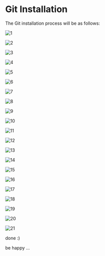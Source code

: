 # Git Installation

The Git installation process will be as follows:

![1](https://github.com/user-attachments/assets/22d3a9c7-39d9-41f3-8f66-754f1c621551)

![2](https://github.com/user-attachments/assets/4fa6b7bb-9f27-4fb9-8ab9-7d18124b2681)

![3](https://github.com/user-attachments/assets/76404f05-2885-4ece-9cad-54b5bfd15d5b)

![4](https://github.com/user-attachments/assets/7c23c344-4d0c-4cf4-8dcc-2456aa8139f9)

![5](https://github.com/user-attachments/assets/77512db7-de4d-400c-979a-5a39d5d57f22)

![6](https://github.com/user-attachments/assets/f2648974-0ece-4e79-b232-f7d5fd21add7)

![7](https://github.com/user-attachments/assets/828612f6-22f1-4ab7-addf-1bd0f8ce6405)

![8](https://github.com/user-attachments/assets/6475f76b-fec5-4791-b2f7-d627461471cd)

![9](https://github.com/user-attachments/assets/08e79791-5e21-448b-8a37-7b95d50b3091)

![10](https://github.com/user-attachments/assets/7fbcb144-cd90-4c72-be35-fabdf0e1f60b)

![11](https://github.com/user-attachments/assets/c5834c17-2518-4849-86cd-dd511b7433eb)

![12](https://github.com/user-attachments/assets/4a67f5d6-c565-4557-b897-1887ec4a0da1)

![13](https://github.com/user-attachments/assets/63618e6a-850f-460d-8aa3-cc04353f02df)

![14](https://github.com/user-attachments/assets/41e6f62e-41dd-4414-8c1f-52e7c29f44f0)

![15](https://github.com/user-attachments/assets/1395ecce-fde3-47fe-ba66-bcd02378396a)

![16](https://github.com/user-attachments/assets/b519603f-17c4-4fb8-81f1-3dbd806a7ee4)

![17](https://github.com/user-attachments/assets/bdffa8bb-6c01-4063-8c69-a6a786b9e369)

![18](https://github.com/user-attachments/assets/690bc33d-d2e3-4c7e-a62c-2a1771cc26a6)

![19](https://github.com/user-attachments/assets/98576a68-a3dc-48f9-ba6a-56ca34c47fa8)

![20](https://github.com/user-attachments/assets/8b774bb3-6312-4cea-9cd9-e174e82f6d1f)

![21](https://github.com/user-attachments/assets/4cfb2378-7c67-4f85-b336-977548e98ed7)


done :)

be happy ...
